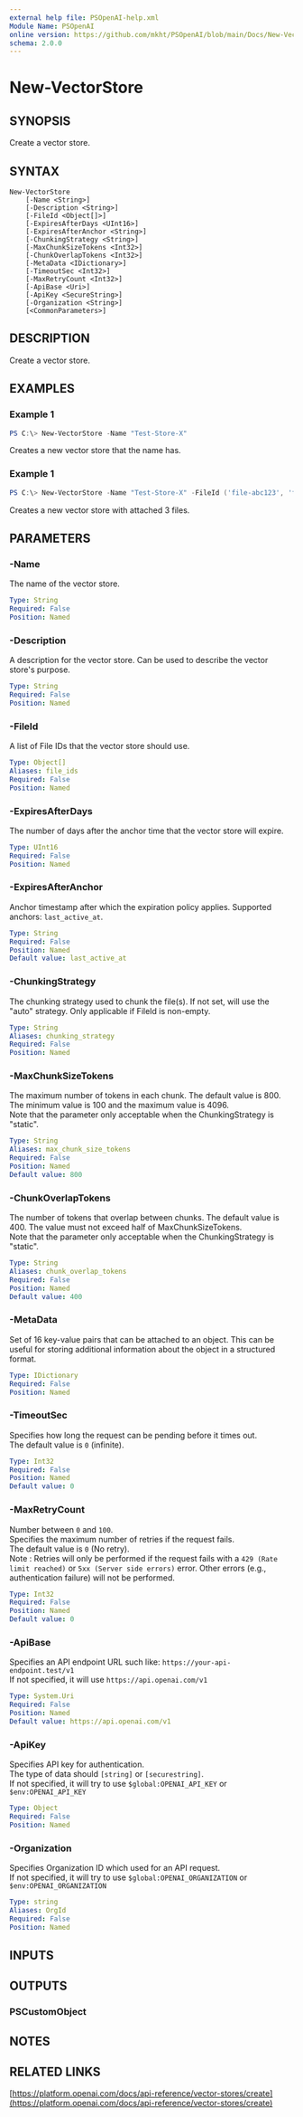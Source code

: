 ```yaml
---
external help file: PSOpenAI-help.xml
Module Name: PSOpenAI
online version: https://github.com/mkht/PSOpenAI/blob/main/Docs/New-VectorStore.md
schema: 2.0.0
---
```


# New-VectorStore

## SYNOPSIS
Create a vector store.

## SYNTAX

```
New-VectorStore
    [-Name <String>]
    [-Description <String>]
    [-FileId <Object[]>]
    [-ExpiresAfterDays <UInt16>]
    [-ExpiresAfterAnchor <String>]
    [-ChunkingStrategy <String>]
    [-MaxChunkSizeTokens <Int32>]
    [-ChunkOverlapTokens <Int32>]
    [-MetaData <IDictionary>]
    [-TimeoutSec <Int32>]
    [-MaxRetryCount <Int32>]
    [-ApiBase <Uri>]
    [-ApiKey <SecureString>]
    [-Organization <String>]
    [<CommonParameters>]
```

## DESCRIPTION
Create a vector store.

## EXAMPLES

### Example 1
```powershell
PS C:\> New-VectorStore -Name "Test-Store-X"
```

Creates a new vector store that the name has.

### Example 1
```powershell
PS C:\> New-VectorStore -Name "Test-Store-X" -FileId ('file-abc123', 'file-def456', 'file-ghi789')
```

Creates a new vector store with attached 3 files.

## PARAMETERS

### -Name
The name of the vector store.

```yaml
Type: String
Required: False
Position: Named
```

### -Description
A description for the vector store. Can be used to describe the vector store's purpose.

```yaml
Type: String
Required: False
Position: Named
```

### -FileId
A list of File IDs that the vector store should use.

```yaml
Type: Object[]
Aliases: file_ids
Required: False
Position: Named
```

### -ExpiresAfterDays
The number of days after the anchor time that the vector store will expire.

```yaml
Type: UInt16
Required: False
Position: Named
```

### -ExpiresAfterAnchor
Anchor timestamp after which the expiration policy applies. Supported anchors: `last_active_at`.

```yaml
Type: String
Required: False
Position: Named
Default value: last_active_at
```

### -ChunkingStrategy
The chunking strategy used to chunk the file(s). If not set, will use the "auto" strategy. Only applicable if FileId is non-empty.

```yaml
Type: String
Aliases: chunking_strategy
Required: False
Position: Named
```

### -MaxChunkSizeTokens
The maximum number of tokens in each chunk. The default value is 800. The minimum value is 100 and the maximum value is 4096.  
Note that the parameter only acceptable when the ChunkingStrategy is "static".

```yaml
Type: String
Aliases: max_chunk_size_tokens
Required: False
Position: Named
Default value: 800
```

### -ChunkOverlapTokens
The number of tokens that overlap between chunks. The default value is 400. The value must not exceed half of MaxChunkSizeTokens.  
Note that the parameter only acceptable when the ChunkingStrategy is "static".

```yaml
Type: String
Aliases: chunk_overlap_tokens
Required: False
Position: Named
Default value: 400
```

### -MetaData
Set of 16 key-value pairs that can be attached to an object. This can be useful for storing additional information about the object in a structured format.

```yaml
Type: IDictionary
Required: False
Position: Named
```

### -TimeoutSec
Specifies how long the request can be pending before it times out.  
The default value is `0` (infinite).

```yaml
Type: Int32
Required: False
Position: Named
Default value: 0
```

### -MaxRetryCount
Number between `0` and `100`.  
Specifies the maximum number of retries if the request fails.  
The default value is `0` (No retry).  
Note : Retries will only be performed if the request fails with a `429 (Rate limit reached)` or `5xx (Server side errors)` error. Other errors (e.g., authentication failure) will not be performed.  

```yaml
Type: Int32
Required: False
Position: Named
Default value: 0
```

### -ApiBase
Specifies an API endpoint URL such like: `https://your-api-endpoint.test/v1`  
If not specified, it will use `https://api.openai.com/v1`

```yaml
Type: System.Uri
Required: False
Position: Named
Default value: https://api.openai.com/v1
```

### -ApiKey
Specifies API key for authentication.  
The type of data should `[string]` or `[securestring]`.  
If not specified, it will try to use `$global:OPENAI_API_KEY` or `$env:OPENAI_API_KEY`

```yaml
Type: Object
Required: False
Position: Named
```

### -Organization
Specifies Organization ID which used for an API request.  
If not specified, it will try to use `$global:OPENAI_ORGANIZATION` or `$env:OPENAI_ORGANIZATION`

```yaml
Type: string
Aliases: OrgId
Required: False
Position: Named
```

## INPUTS

## OUTPUTS

### PSCustomObject

## NOTES

## RELATED LINKS

[https://platform.openai.com/docs/api-reference/vector-stores/create](https://platform.openai.com/docs/api-reference/vector-stores/create)
